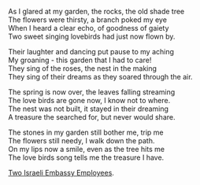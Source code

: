 As I glared at my garden, the rocks, the old shade tree  
The flowers were thirsty, a branch poked my eye  
When I heard a clear echo, of goodness of gaiety  
Two sweet singing lovebirds had just now flown by.  

Their laughter and dancing put pause to my aching  
My groaning - this garden that I had to care!  
They sing of the roses, the nest in the making  
They sing of their dreams as they soared through the air.

The spring is now over, the leaves falling streaming  
The love birds are gone now, I know not to where.  
The nest was not built, it stayed in their dreaming  
A treasure the searched for, but never would share.  

The stones in my garden still bother me, trip me  
The flowers still needy, I walk down the path.  
On my lips now a smile, even as the tree hits me  
The love birds song tells me the treasure I have.

[Two Israeli Embassy Employees](https://www.chabad.org/news/article_cdo/aid/6905068/jewish/Two-Israeli-Embassy-Employees-Murdered-in-Washington-DC.htm).